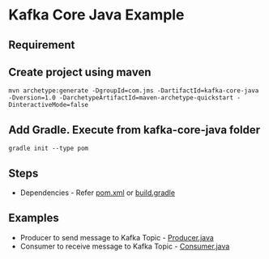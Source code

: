 # Kafka Core Java Example

## Requirement


## Create project using maven
```
mvn archetype:generate -DgroupId=com.jms -DartifactId=kafka-core-java -Dversion=1.0 -DarchetypeArtifactId=maven-archetype-quickstart -DinteractiveMode=false
```

## Add Gradle. Execute from kafka-core-java folder
```
gradle init --type pom
```

## Steps
* Dependencies - Refer [pom.xml](pom.xml) or [build.gradle](build.gradle)

## Examples
* Producer to send message to Kafka Topic - [Producer.java](src/test/java/com/producer/Producer.java)
* Consumer to receive message to Kafka Topic - [Consumer.java](src/test/java/com/consumer/Consumer.java)
